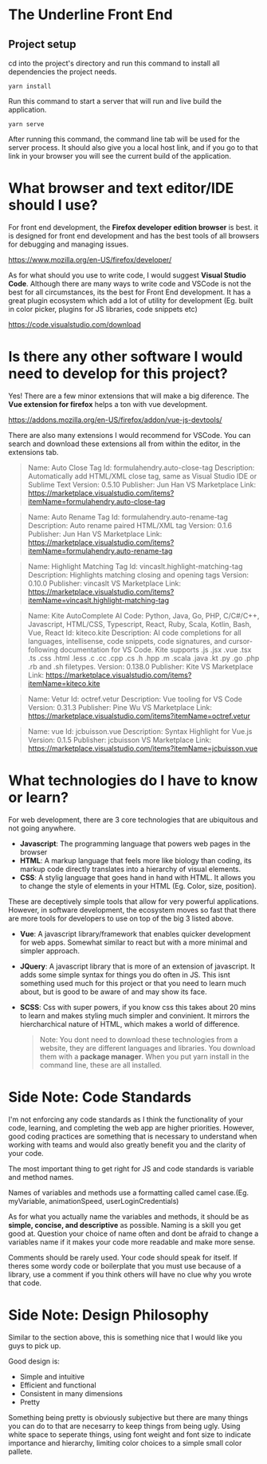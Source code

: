 # The Underline Front End

## Project setup

cd into the project's directory and run this command to install all dependencies the project needs.

```
yarn install
```

Run this command to start a server that will run and live build the application.

```
yarn serve
```

After running this command, the command line tab will be used for the server process. It should also give you a local host link, and if you go to that link in your browser you will see the current build of the application.

# What browser and text editor/IDE should I use?

For front end development, the **Firefox developer edition browser** is best. it is designed for front end development and has the best tools of all browsers for debugging and managing issues.

https://www.mozilla.org/en-US/firefox/developer/

As for what should you use to write code, I would suggest **Visual Studio Code**. Although there are many ways to write code and VSCode is not the best for all circumstances, its the best for Front End development. It has a great plugin ecosystem which add a lot of utility for development (Eg. built in color picker, plugins for JS libraries, code snippets etc)

https://code.visualstudio.com/download

# Is there any other software I would need to develop for this project?

Yes! There are a few minor extensions that will make a big diference. The **Vue extension for firefox** helps a ton with vue development.

https://addons.mozilla.org/en-US/firefox/addon/vue-js-devtools/



There are also many extensions I would recommend for VSCode. You can search and download these extensions all from within the editor, in the extensions tab.

> Name: Auto Close Tag
> Id: formulahendry.auto-close-tag
> Description: Automatically add HTML/XML close tag, same as Visual Studio IDE or Sublime Text
> Version: 0.5.10
> Publisher: Jun Han
> VS Marketplace Link: https://marketplace.visualstudio.com/items?itemName=formulahendry.auto-close-tag

> Name: Auto Rename Tag
> Id: formulahendry.auto-rename-tag
> Description: Auto rename paired HTML/XML tag
> Version: 0.1.6
> Publisher: Jun Han
> VS Marketplace Link: https://marketplace.visualstudio.com/items?itemName=formulahendry.auto-rename-tag

> Name: Highlight Matching Tag
> Id: vincaslt.highlight-matching-tag
> Description: Highlights matching closing and opening tags
> Version: 0.10.0
> Publisher: vincaslt
> VS Marketplace Link: https://marketplace.visualstudio.com/items?itemName=vincaslt.highlight-matching-tag

> Name: Kite AutoComplete AI Code: Python, Java, Go, PHP, C/C#/C++, Javascript, HTML/CSS, Typescript, React, Ruby, Scala, Kotlin, Bash, Vue, React
> Id: kiteco.kite
> Description: AI code completions for all languages, intellisense, code snippets, code signatures, and cursor-following documentation for VS Code. Kite supports .js .jsx .vue .tsx .ts .css .html .less .c .cc .cpp .cs .h .hpp .m .scala .java .kt .py .go .php .rb and .sh filetypes.
> Version: 0.138.0
> Publisher: Kite
> VS Marketplace Link: https://marketplace.visualstudio.com/items?itemName=kiteco.kite

> Name: Vetur
> Id: octref.vetur
> Description: Vue tooling for VS Code
> Version: 0.31.3
> Publisher: Pine Wu
> VS Marketplace Link: https://marketplace.visualstudio.com/items?itemName=octref.vetur

> Name: vue
> Id: jcbuisson.vue
> Description: Syntax Highlight for Vue.js
> Version: 0.1.5
> Publisher: jcbuisson
> VS Marketplace Link: https://marketplace.visualstudio.com/items?itemName=jcbuisson.vue

# What technologies do I have to know or learn?

For web development, there are 3 core technologies that are ubiquitous and not going anywhere.

- **Javascript**: The programming language that powers web pages in the browser
- **HTML**: A markup language that feels more like biology than coding, its markup code directly translates into a hierarchy of visual elements.
- **CSS**: A stylig language that goes hand in hand with HTML. It allows you to change the style of elements in your HTML (Eg. Color, size, position).

These are deceptively simple tools that allow for very powerful applications. However, in software development, the ecosystem moves so fast that there are more tools for developers to use on top of the big 3 listed above.

- **Vue**: A javascript library/framework that enables quicker development for web apps. Somewhat similar to react but with a more minimal and simpler approach.

- **JQuery**: A javascript library that is more of an extension of javascript. It adds some simple syntax for things you do often in JS. This isnt something used much for this project or that you need to learn much about, but is good to be aware of and may show its face.

- **SCSS**: Css with super powers, if you know css this takes about 20 mins to learn and makes styling much simpler and convinient. It mirrors the hiercharchical nature of HTML, which makes a world of difference.

     > Note: You dont need to download these technologies from a website, they are different languages and libraries. You download them with a **package manager**. When you put yarn install in the command line, these are all installed.

# Side Note: Code Standards

I'm not enforcing any code standards as I think the functionality of your code, learning, and completing the web app are higher priorities. However, good coding practices are something that is necessary to understand when working with teams and would also greatly benefit you and the clarity of your code.

The most important thing to get right for JS and code standards is variable and method names.

Names of variables and methods use a formatting called camel case.(Eg. myVariable, animationSpeed, userLoginCredentials)

As for what you actually name the variables and methods, it should be as **simple, concise, and descriptive** as possible. Naming is a skill you get good at. Question your choice of name often and dont be afraid to change a variables name if it makes your code more readable and make more sense.

Comments should be rarely used. Your code should speak for itself. If theres some wordy code or boilerplate that you must use because of a library, use a comment if you think others will have no clue why you wrote that code.

# Side Note: Design Philosophy

Similar to the section above, this is something nice that I would like you guys to pick up.

Good design is:

- Simple and intuitive
- Efficient and functional
- Consistent in many dimensions
- Pretty

Something being pretty is obviously subjective but there are many things you can do to that are necesarry to keep things from being ugly. Using white space to seperate things, using font weight and font size to indicate importance and hierarchy, limiting color choices to a simple small color pallete.
